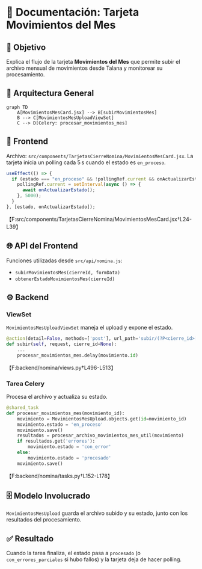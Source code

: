 # 📑 Documentación: Tarjeta Movimientos del Mes

## 🎯 Objetivo
Explica el flujo de la tarjeta **Movimientos del Mes** que permite subir el archivo mensual de movimientos desde Talana y monitorear su procesamiento.

## 📐 Arquitectura General
```mermaid
graph TD
    A[MovimientosMesCard.jsx] --> B[subirMovimientosMes]
    B --> C[MovimientosMesUploadViewSet]
    C --> D[Celery: procesar_movimientos_mes]
```

## 🎨 Frontend
Archivo: `src/components/TarjetasCierreNomina/MovimientosMesCard.jsx`.
La tarjeta inicia un polling cada 5 s cuando el estado es `en_proceso`.

```jsx
useEffect(() => {
  if (estado === "en_proceso" && !pollingRef.current && onActualizarEstado) {
    pollingRef.current = setInterval(async () => {
      await onActualizarEstado();
    }, 5000);
  }
}, [estado, onActualizarEstado]);
```
【F:src/components/TarjetasCierreNomina/MovimientosMesCard.jsx†L24-L39】

## 🌐 API del Frontend
Funciones utilizadas desde `src/api/nomina.js`:
- `subirMovimientosMes(cierreId, formData)`
- `obtenerEstadoMovimientosMes(cierreId)`

## ⚙️ Backend
### ViewSet
`MovimientosMesUploadViewSet` maneja el upload y expone el estado.
```python
@action(detail=False, methods=['post'], url_path='subir/(?P<cierre_id>[^/.]+)')
def subir(self, request, cierre_id=None):
    ...
    procesar_movimientos_mes.delay(movimiento.id)
```
【F:backend/nomina/views.py†L496-L513】

### Tarea Celery
Procesa el archivo y actualiza su estado.
```python
@shared_task
def procesar_movimientos_mes(movimiento_id):
    movimiento = MovimientosMesUpload.objects.get(id=movimiento_id)
    movimiento.estado = 'en_proceso'
    movimiento.save()
    resultados = procesar_archivo_movimientos_mes_util(movimiento)
    if resultados.get('errores'):
        movimiento.estado = 'con_error'
    else:
        movimiento.estado = 'procesado'
    movimiento.save()
```
【F:backend/nomina/tasks.py†L152-L178】

## 🗄️ Modelo Involucrado
`MovimientosMesUpload` guarda el archivo subido y su estado, junto con los resultados del procesamiento.

## ✅ Resultado
Cuando la tarea finaliza, el estado pasa a `procesado` (o `con_errores_parciales` si hubo fallos) y la tarjeta deja de hacer polling.
